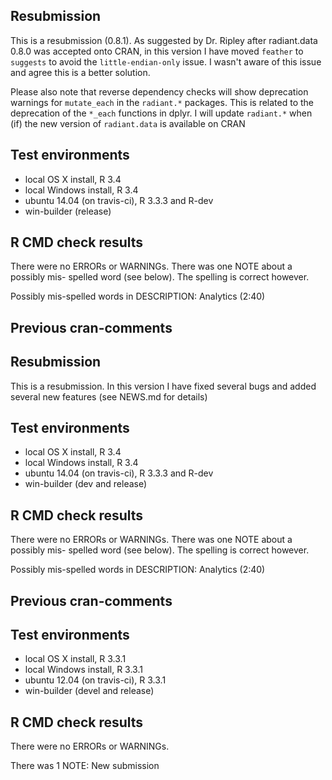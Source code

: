 ## Resubmission

This is a resubmission (0.8.1). As suggested by Dr. Ripley after radiant.data 
0.8.0 was accepted onto CRAN, in this version I have moved `feather` to 
`suggests` to avoid the `little-endian-only` issue. I wasn't aware of this issue 
and agree this is a better solution.

Please also note that reverse dependency checks will show  deprecation  warnings 
for `mutate_each` in the `radiant.*` packages. This is related to the 
deprecation of the `*_each` functions in dplyr. I will update `radiant.*` when 
(if) the new version of `radiant.data` is available on CRAN

## Test environments

* local OS X install, R 3.4
* local Windows install, R 3.4
* ubuntu 14.04 (on travis-ci), R 3.3.3 and R-dev
* win-builder (release)

## R CMD check results

There were no ERRORs or WARNINGs. There was one NOTE about a possibly mis-
spelled word (see below). The spelling is correct however.

Possibly mis-spelled words in DESCRIPTION:
  Analytics (2:40)
  
## Previous cran-comments

## Resubmission

This is a resubmission. In this version I have fixed several bugs and added 
several new features (see NEWS.md for details)

## Test environments

* local OS X install, R 3.4
* local Windows install, R 3.4
* ubuntu 14.04 (on travis-ci), R 3.3.3 and R-dev
* win-builder (dev and release)

## R CMD check results

There were no ERRORs or WARNINGs. There was one NOTE about a possibly mis-
spelled word (see below). The spelling is correct however.

Possibly mis-spelled words in DESCRIPTION:
  Analytics (2:40)

## Previous cran-comments

## Test environments

* local OS X install, R 3.3.1
* local Windows install, R 3.3.1
* ubuntu 12.04 (on travis-ci), R 3.3.1
* win-builder (devel and release)

## R CMD check results
There were no ERRORs or WARNINGs.

There was 1 NOTE: New submission
